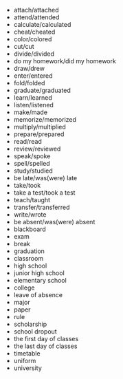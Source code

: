 - attach/attached
- attend/attended
- calculate/calculated
- cheat/cheated
- color/colored
- cut/cut
- divide/divided
- do my homework/did my homework
- draw/drew
- enter/entered
- fold/folded
- graduate/graduated
- learn/learned
- listen/listened
- make/made
- memorize/memorized
- multiply/multiplied
- prepare/prepared
- read/read
- review/reviewed
- speak/spoke
- spell/spelled
- study/studied
- be late/was(were) late
- take/took
- take a test/took a test
- teach/taught
- transfer/transferred
- write/wrote
- be absent/was(were) absent
- blackboard
- exam
- break
- graduation
- classroom
- high school
- junior high school
- elementary school
- college
- leave of absence
- major
- paper
- rule
- scholarship
- school dropout
- the first day of classes
- the last day of classes
- timetable
- uniform
- university
